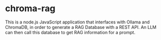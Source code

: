 # chroma-rag

This is a node.js JavaScript application that interfaces with Ollama and ChromaDB, in order to generate a RAG Database with a REST API. An LLM can then call this database to get RAG information for a prompt.